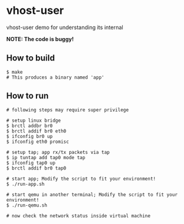 # vhost-user
vhost-user demo for understanding its internal

**NOTE: The code is buggy!**

## How to build
```
$ make
# This produces a binary named 'app'
```

## How to run
```
# following steps may require super privilege

# setup linux bridge
$ brctl addbr br0
$ brctl addif br0 eth0
$ ifconfig br0 up
$ ifconfig eth0 promisc

# setup tap; app rx/tx packets via tap
$ ip tuntap add tap0 mode tap
$ ifconfig tap0 up
$ brctl addif br0 tap0

# start app; Modify the script to fit your environment!
$ ./run-app.sh

# start qemu in another terminal; Modify the script to fit your environment!
$ ./run-qemu.sh

# now check the network status inside virtual machine
```
